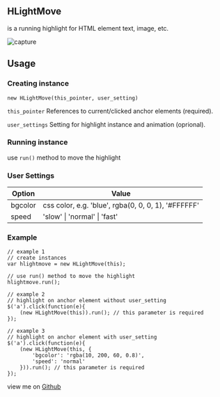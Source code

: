 ## HLightMove

is a running highlight for HTML element text, image, etc.

![capture](https://github.com/riochr17/HLightMove/raw/master/img/optimised.gif "capture")

## Usage

### Creating instance

`new HLightMove(this_pointer, user_setting)`

`this_pointer` References to current/clicked anchor elements (required).

`user_settings` Setting for highlight instance and animation (oprional).

### Running instance

use `run()` method to move the highlight

### User Settings


| Option        | Value                                               |
| ------------- | --------------------------------------------------- |
| bgcolor       | css color, e.g. 'blue', rgba(0, 0, 0, 1), '#FFFFFF' |
| speed         | 'slow' &#124; 'normal' &#124; 'fast'                |


### Example

```
// example 1
// create instances
var hlightmove = new HLightMove(this);

// use run() method to move the highlight
hlightmove.run();

// example 2
// highlight on anchor element without user_setting
$('a').click(function(e){
	(new HLightMove(this)).run(); // this parameter is required
});

// example 3
// highlight on anchor element with user_setting
$('a').click(function(e){
	(new HLightMove(this, {
		'bgcolor': 'rgba(10, 200, 60, 0.8)',
		'speed': 'normal'
	})).run(); // this parameter is required
});
```

view me on [Github](https://github.com/riochr17)